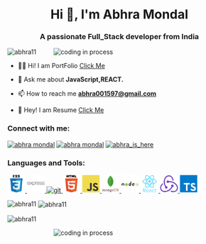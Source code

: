 <h1 align="center">Hi 👋, I'm Abhra Mondal</h1>
<h3 align="center">A passionate Full_Stack developer from India</h3>
<img align="right" width="400" alt="coding in process" src="https://i.pinimg.com/originals/e8/f4/53/e8f453469a3ec97ecd354df465d73913.gif">

<p align="left"> <img src="https://komarev.com/ghpvc/?username=abhra11&label=Profile%20views&color=0e75b6&style=flat-square" alt="abhra11" /> </p>

- 👨‍💻 Hi! I am PortFolio [Click Me](https://abhra11.github.io)

- 💬 Ask me about **JavaScript,REACT.**

- 📫 How to reach me **abhra001597@gmail.com**

- 📄 Hey! I am Resume [Click Me](https://drive.google.com/file/d/1edyUIAW9WbLsvrXPpkfvzZHYMsRZSITI/view)

<h3 align="left">Connect with me:</h3>
<p align="left">
<a href="https://linkedin.com/in/abhra-mondal" target="blank"><img align="center" src="https://raw.githubusercontent.com/rahuldkjain/github-profile-readme-generator/master/src/images/icons/Social/linked-in-alt.svg" alt="abhra mondal" height="30" width="40" /></a>
<a href="https://fb.com/abhra.mondal.52" target="blank"><img align="center" src="https://raw.githubusercontent.com/rahuldkjain/github-profile-readme-generator/master/src/images/icons/Social/facebook.svg" alt="abhra mondal" height="30" width="40" /></a>
<a href="https://instagram.com/abhra_ishere" target="blank"><img align="center" src="https://raw.githubusercontent.com/rahuldkjain/github-profile-readme-generator/master/src/images/icons/Social/instagram.svg" alt="abhra_is_here" height="30" width="40" /></a>
</p>

<h3 align="left">Languages and Tools:</h3>
<p align="left"> <a href="https://www.w3schools.com/css/" target="_blank" rel="noreferrer"> <img src="https://raw.githubusercontent.com/devicons/devicon/master/icons/css3/css3-original-wordmark.svg" alt="css3" width="40" height="40"/> </a> <a href="https://expressjs.com" target="_blank" rel="noreferrer"> <img src="https://raw.githubusercontent.com/devicons/devicon/master/icons/express/express-original-wordmark.svg" alt="express" width="40" height="40"/> </a> <a href="https://git-scm.com/" target="_blank" rel="noreferrer"> <img src="https://www.vectorlogo.zone/logos/git-scm/git-scm-icon.svg" alt="git" width="40" height="40"/> </a> <a href="https://www.w3.org/html/" target="_blank" rel="noreferrer"> <img src="https://raw.githubusercontent.com/devicons/devicon/master/icons/html5/html5-original-wordmark.svg" alt="html5" width="40" height="40"/> </a> <a href="https://developer.mozilla.org/en-US/docs/Web/JavaScript" target="_blank" rel="noreferrer"> <img src="https://raw.githubusercontent.com/devicons/devicon/master/icons/javascript/javascript-original.svg" alt="javascript" width="40" height="40"/> </a> <a href="https://www.mongodb.com/" target="_blank" rel="noreferrer"> <img src="https://raw.githubusercontent.com/devicons/devicon/master/icons/mongodb/mongodb-original-wordmark.svg" alt="mongodb" width="40" height="40"/> </a> <a href="https://nodejs.org" target="_blank" rel="noreferrer"> <img src="https://raw.githubusercontent.com/devicons/devicon/master/icons/nodejs/nodejs-original-wordmark.svg" alt="nodejs" width="40" height="40"/> </a> <a href="https://reactjs.org/" target="_blank" rel="noreferrer"> <img src="https://raw.githubusercontent.com/devicons/devicon/master/icons/react/react-original-wordmark.svg" alt="react" width="40" height="40"/> </a> <a href="https://redux.js.org" target="_blank" rel="noreferrer"> <img src="https://raw.githubusercontent.com/devicons/devicon/master/icons/redux/redux-original.svg" alt="redux" width="40" height="40"/> </a> <a href="https://www.typescriptlang.org/" target="_blank" rel="noreferrer"> <img src="https://raw.githubusercontent.com/devicons/devicon/master/icons/typescript/typescript-original.svg" alt="typescript" width="40" height="40"/> </a> </p>

<p><img align="left" src="https://github-readme-stats.vercel.app/api/top-langs?username=abhra11&show_icons=true&theme=dark&locale=en&layout=compact" alt="abhra11" /></p>

<p>&nbsp;<img align="center" src="https://github-readme-stats.vercel.app/api?username=abhra11&show_icons=true&theme=dark&locale=en" alt="abhra11" /></p>

<p><img align="center" src="https://github-readme-streak-stats.herokuapp.com/?user=abhra11&theme=dark" alt="abhra11" /></p>
<img align="right" alt="coding in process" width="400" src="https://anuragbhardwaj.netlify.app/codingguy.gif"/>

